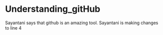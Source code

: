 # Understanding_gitHub

Sayantani says that github is an amazing tool.
Sayantani is making changes to line 4


